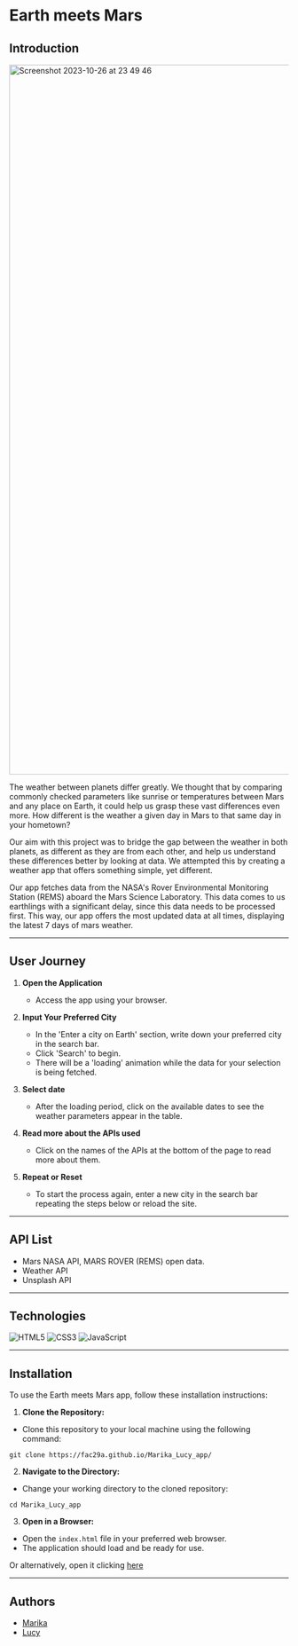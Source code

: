 # Earth meets Mars

## Introduction

<img width="1280" alt="Screenshot 2023-10-26 at 23 49 46" src="https://github.com/FAC29A/Marika_Lucy_app/assets/126022615/1c369356-df46-4096-8c6f-084a4bbae2a9">


The weather between planets differ greatly. We thought that by comparing commonly checked parameters like sunrise or temperatures between Mars and any place on Earth, it could help us grasp these vast differences even more. How different is the weather a given day in Mars to that same day in your hometown? 

Our aim with this project was to bridge the gap between the weather in both planets, as different as they are from each other, and help us understand these differences better by looking at data. We attempted this by creating a weather app that offers something simple, yet different. 

Our app fetches data from the NASA's Rover Environmental Monitoring Station (REMS) aboard the Mars Science Laboratory. This data comes to us earthlings with a significant delay, since this data needs to be processed first. This way, our app offers the most updated data at all times, displaying the latest 7 days of mars weather. 



---

## User Journey

1. **Open the Application**
   - Access the app using your browser.

2. **Input Your Preferred City**
   - In the 'Enter a city on Earth' section, write down your preferred city in the search bar.
   - Click 'Search' to begin.
   - There will be a 'loading' animation while the data for your selection is being fetched.

3. **Select date**
   - After the loading period, click on the available dates to see the weather parameters appear in the table.

4. **Read more about the APIs used**
   - Click on the names of the APIs at the bottom of the page to read more about them.

5. **Repeat or Reset**
   - To start the process again, enter a new city in the search bar repeating the steps below or reload the site. 

---

## API List

- Mars NASA API, MARS ROVER (REMS) open data.
- Weather API
- Unsplash API

---

## Technologies

![HTML5](https://img.shields.io/badge/html5-%23E34F26.svg?style=for-the-badge&logo=html5&logoColor=white) 
![CSS3](https://img.shields.io/badge/css3-%231572B6.svg?style=for-the-badge&logo=css3&logoColor=white) 
![JavaScript](https://img.shields.io/badge/javascript-%23323330.svg?style=for-the-badge&logo=javascript&logoColor=%23F7DF1E)

---

## Installation

To use the Earth meets Mars app, follow these installation instructions:

1. **Clone the Repository:**
- Clone this repository to your local machine using the following command:
```
git clone https://fac29a.github.io/Marika_Lucy_app/
```

2. **Navigate to the Directory:**
- Change your working directory to the cloned repository:
```
cd Marika_Lucy_app
```

3. **Open in a Browser:**
- Open the `index.html` file in your preferred web browser.
- The application should load and be ready for use.

Or alternatively, open it clicking [here](https://fac29a.github.io/Marika_Lucy_app/)


---

## Authors

- [Marika](https://github.com/MarikaBBB)
- [Lucy](https://github.com/lucfercas)





